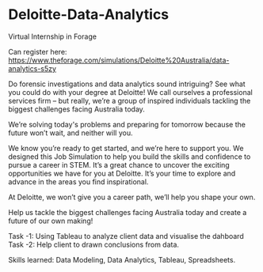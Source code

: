 # Deloitte-Data-Analytics
Virtual Internship in Forage

Can register here: https://www.theforage.com/simulations/Deloitte%20Australia/data-analytics-s5zy

Do forensic investigations and data analytics sound intriguing? See what you could do with your degree at Deloitte! We call ourselves a professional services firm – but really, we’re a group of inspired individuals tackling the biggest challenges facing Australia today. 

We’re solving today's problems and preparing for tomorrow because the future won’t wait, and neither will you. 

We know you’re ready to get started, and we’re here to support you. We designed this Job Simulation to help you build the skills and confidence to pursue a career in STEM. It’s a great chance to uncover the exciting opportunities we have for you at Deloitte. It’s your time to explore and advance in the areas you find inspirational. 

At Deloitte, we won’t give you a career path, we’ll help you shape your own. 

Help us tackle the biggest challenges facing Australia today and create a future of our own making! 

Task -1: Using Tableau to analyze client data and visualise the dahboard
Task -2: Help client to drawn conclusions from data.

Skills learned: Data Modeling, Data Analytics, Tableau, Spreadsheets.
